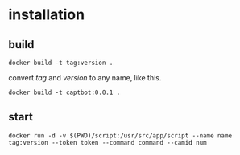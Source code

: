 # installation


## build

```
docker build -t tag:version .
```

convert _tag_ and _version_ to any name, like this.

```
docker build -t captbot:0.0.1 .
```


## start 

```
docker run -d -v $(PWD)/script:/usr/src/app/script --name name tag:version --token token --command command --camid num
```
